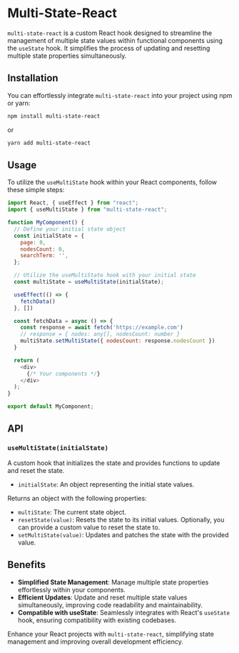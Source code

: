 # Multi-State-React

`multi-state-react` is a custom React hook designed to streamline the management of multiple state values within functional components using the `useState` hook. It simplifies the process of updating and resetting multiple state properties simultaneously.

## Installation

You can effortlessly integrate `multi-state-react` into your project using npm or yarn:

```bash
npm install multi-state-react
```

or

```bash
yarn add multi-state-react
```

## Usage

To utilize the `useMultiState` hook within your React components, follow these simple steps:

```javascript
import React, { useEffect } from "react";
import { useMultiState } from "multi-state-react";

function MyComponent() {
  // Define your initial state object
  const initialState = {
    page: 0,
    nodesCount: 0,
    searchTerm: '',
  };

  // Utilize the useMultiState hook with your initial state
  const multiState = useMultiState(initialState);

  useEffect(() => {
    fetchData()
  }, [])

  const fetchData = async () => {
    const response = await fetch('https://example.com')
    // response = { nodes: any[], nodesCount: number }
    multiState.setMultiState({ nodesCount: response.nodesCount })
  }

  return (
    <div>
      {/* Your components */}
    </div>
  );
}

export default MyComponent;
```

## API

### `useMultiState(initialState)`

A custom hook that initializes the state and provides functions to update and reset the state.

- `initialState`: An object representing the initial state values.

Returns an object with the following properties:

- `multiState`: The current state object.
- `resetState(value)`: Resets the state to its initial values. Optionally, you can provide a custom value to reset the state to.
- `setMultiState(value)`: Updates and patches the state with the provided value.

## Benefits

- **Simplified State Management**: Manage multiple state properties effortlessly within your components.
- **Efficient Updates**: Update and reset multiple state values simultaneously, improving code readability and maintainability.
- **Compatible with useState**: Seamlessly integrates with React's `useState` hook, ensuring compatibility with existing codebases.

Enhance your React projects with `multi-state-react`, simplifying state management and improving overall development efficiency.